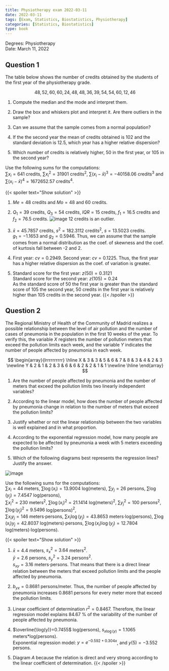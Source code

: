 ```yaml
---
title: Physiotherapy exam 2022-03-11
date: 2022-03-11
tags: [Exam, Statistics, Biostatistics, Physiotherapy]
categories: [Statistics, Biostatistics]
type: book
---
```


Degrees: Physiotherapy  
Date: March 11, 2022

## Question 1

The table below shows the number of credits obtained by the students of the first year of the physiotherapy grade.

$$48, 52, 60, 60, 24, 48, 48, 36, 39, 54, 54, 60, 12, 46$$

1. Compute the median and the mode and interpret them.

2. Draw the box and whiskers plot and interpret it. Are there outliers in the sample?

3. Can we assume that the sample comes from a normal population?

4. If the the second year the mean of credits obtained is $102$ and the standard deviation is $12.5$, which year has a higher relative dispersion?

5. Which number of credits is relatively higher, 50 in the first year, or 105 in the second year?

Use the following sums for the computations:  
$\sum x_i=641$ credits, $\sum x_i^2=31901$ credits$^2$, $\sum (x_i-\bar x)^3=-40158.06$ credits$^3$ and $\sum (x_i-\bar x)^4=1672652.57$ credits$^4$.

{{< spoiler text="Show solution" >}}
1. $Me = 48$ credits and $Mo = 48$ and $60$ credits.

2. $Q_1= 39$ credits, $Q_3= 54$ credits, $IQR=15$ credits, $f_1= 16.5$ credits and $f_2= 76.5$ credits.
![image](../img/des-20-gen-boxplot-credits.svg)
12 credits is an outlier.

3. $\bar x=45.7857$ credits, $s^2=182.3112$ credits$^2$, $s=13.5023$ credits.  
$g_1=-1.1653$ and $g_2=0.5946$. Thus, we can assume that the sample comes from a normal distribution as the coef. of skewness and the coef. of kurtosis fall between -2 and 2.

4. First year: $cv=0.2949$. Second year: $cv=0.1225$. Thus, the first year has a higher relative dispersion as the coef. of variation is greater.

5. Standard score for the first year: $z(50)=0.3121$  
Standard score for the second year: $z(105)=0.24$  
As the standard score of $50$ the first year is greater than the standard score of $105$ the second year, 50 credits in the first year is relatively higher than 105 credits in the second year.
{{< /spoiler >}}

## Question 2

The Regional Ministry of Health of the Community of Madrid realizes a possible relationship between the level of air pollution and the number of cases of pneumonia in the population in the first 10 weeks of the year. To verify this, the variable $X$ registers the number of pollution meters that exceed the pollution limits each week, and the variable $Y$ indicates the number of people affected by pneumonia in each week.

$$
\begin{array}{lrrrrrrrrrr}
\hline  
X & 3 & 3 & 5 & 6 & 7 & 8 & 3 & 4 & 2 & 3 \newline
Y & 2 & 1 & 2 & 3 & 6 & 6 & 2 & 2 & 1 & 1 \newline
\hline
\end{array}
$$

1. Are the number of people affected by pneumonia and the number of meters that exceed the pollution limits two linearly independent variables?

2. According to the linear model, how does the number of people affected by pneumonia change in relation to the number of meters that exceed the pollution limits?

3. Justify whether or not the linear relationship between the two variables is well explained and in what proportion.

4. According to the exponential regression model, how many people are expected to be affected by pneumonia a week with 5 meters exceeding the pollution limits?

5. Which of the following diagrams best represents the regression lines? Justify the answer.

![image](../img/regnol-13-med-possible-regression-lines.svg)

Use the following sums for the computations:  
$\sum x_i=44$ meters, $\sum \log(x_i)=13.9004$ log(meters), $\sum y_j=26$ persons, $\sum \log(y_j)=7.4547$ log(persons),  
$\sum x_i^2=230$ meters$^2$, $\sum \log(x_i)^2=21.1414$ log(meters)$^2$, $\sum y_j^2=100$ persons$^2$, $\sum \log(y_j)^2=9.5496$ log(persons)$^2$,  
$\sum x_iy_j=146$ meters$\cdot$persons, $\sum x_i\log(y_j)=43.8653$ meters$\cdot$log(persons), $\sum \log(x_i)y_j=42.8037$ log(meters)$\cdot$persons, $\sum \log(x_i)\log(y_j)=12.7804$ log(meters)$\cdot$log(persons).

{{< spoiler text="Show solution" >}}
1. $\bar x = 4.4$ meters, $s_x^2=3.64$ meters$^2$.  
$\bar y = 2.6$ persons, $s_y^2=3.24$ persons$^2$.  
$s_{xy}=3.16$ meters$\cdot$persons. That means that there is a direct linear relation between the meters that exceed pollution limits and the people affected by pneumonia.

2. $b_{yx}=0.8681$ persons/meter. Thus, the number of people affected by pneumonia increases $0.8681$ persons for every meter more that exceed the pollution limits.

3. Linear coefficient of determination $r^2=0.8467$. Therefore, the linear regression model explains $84.67$ % of the variability of the number of people affected by pneumonia.

4. $\overline{\log(y)}=0.7455$ log(persons), $s_{x\log(y)}=1.1065$ meters*log(persons).  
Exponential regression model: $y=e^{-0.592 + 0.304x}$, and $y(5)=-3.552$ persons.

5. Diagram $A$ because the relation is direct and very strong according to the linear coefficient of determination.
{{< /spoiler >}}